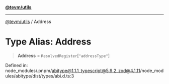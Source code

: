 [**@tevm/utils**](../README.md)

***

[@tevm/utils](../globals.md) / Address

# Type Alias: Address

> **Address** = `ResolvedRegister`\[`"addressType"`\]

Defined in: node\_modules/.pnpm/abitype@1.1.1\_typescript@5.9.2\_zod@4.1.11/node\_modules/abitype/dist/types/abi.d.ts:3
